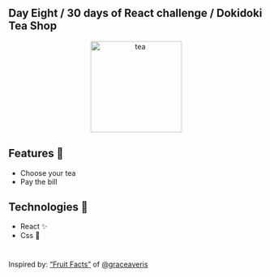 ## Day Eight / 30 days of React challenge / Dokidoki Tea Shop

<p  align="center">
<img  src="https://media.giphy.com/media/7SZzZO5EG1S6QLJeUL/giphy.gif"  height="180" alt="tea">
</p>

## Features :unicorn: 
* Choose your tea
* Pay the bill 

## Technologies :mag_right:
* React :sparkles:
* Css :nail_care:

#
Inspired by: [“Fruit Facts”](https://github.com/graceaveris/React.js_fruit_fact_revealer) of [@graceaveris](https://github.com/graceaveris)
